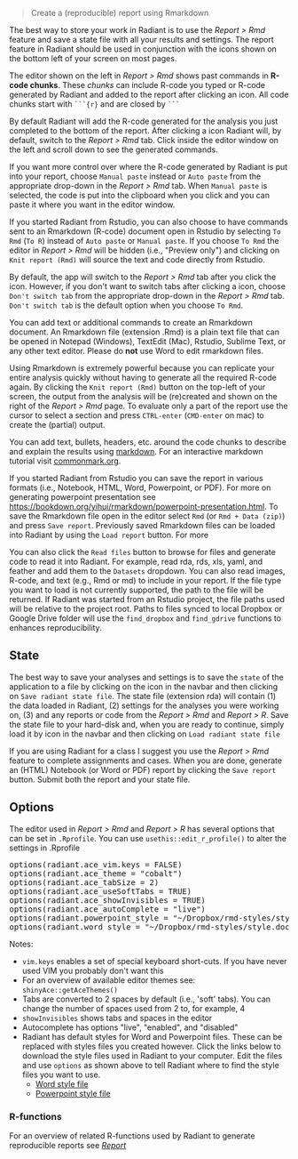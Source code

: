 > Create a (reproducible) report using Rmarkdown

The best way to store your work in Radiant is to use the _Report > Rmd_ feature and save a state file with all your results and settings. The report feature in Radiant should be used in conjunction with the <i title='Report results' class='fa fa-edit'></i> icons shown on the bottom left of your screen on most pages.

The editor shown on the left in _Report > Rmd_ shows past commands in **R-code chunks**. These _chunks_ can include R-code you typed or R-code generated by Radiant and added to the report after clicking an <i title='Report results' class='fa fa-edit'></i> icon. All code chunks start with ```` ```{r} ```` and are closed by ```` ``` ````

By default Radiant will add the R-code generated for the analysis you just completed to the bottom of the report. After clicking a <i title='Report results' class='fa fa-edit'></i> icon Radiant will, by default, switch to the _Report > Rmd_ tab. Click inside the editor window on the left and scroll down to see the generated commands. 

If you want more control over where the R-code generated by Radiant is put into your report, choose `Manual paste` instead or `Auto paste` from the appropriate drop-down in the _Report > Rmd_ tab. When `Manual paste` is selected, the code is put into the clipboard when you click <i title='Report results' class='fa fa-edit'></i> and you can paste it where you want in the editor window.

If you started Radiant from Rstudio, you can also choose to have commands sent to an Rmarkdown (R-code) document open in Rstudio by selecting `To Rmd` (`To R`) instead of `Auto paste` or `Manual paste`. If you choose `To Rmd` the editor in _Report > Rmd_ will be hidden (i.e., "Preview only") and clicking on `Knit report (Rmd)` will source the text and code directly from Rstudio. 

By default, the app will switch to the _Report > Rmd_ tab after you click the <i title='Report results' class='fa fa-edit'></i> icon. However, if you don't want to switch tabs after clicking  a <i title='Report results' class='fa fa-edit'></i> icon, choose `Don't switch tab` from the appropriate drop-down in the _Report > Rmd_ tab. `Don't switch tab` is the default option when you choose `To Rmd`.

You can add text or additional commands to create an Rmarkdown document. An Rmarkdown file (extension .Rmd) is a plain text file that can be opened in Notepad (Windows), TextEdit (Mac), Rstudio, Sublime Text, or any other text editor. Please do **not** use Word to edit rmarkdown files.

Using Rmarkdown is extremely powerful because you can replicate your entire analysis quickly without having to generate all the required R-code again. By clicking the `Knit report (Rmd)` button on the top-left of your screen, the output from the analysis will be (re)created and shown on the right of the _Report > Rmd_ page. To evaluate only a part of the report use the cursor to select a section and press `CTRL-enter` (`CMD-enter` on mac) to create the (partial) output.

You can add text, bullets, headers, etc. around the code chunks to describe and explain the results using <a href="http://rmarkdown.rstudio.com/authoring_pandoc_markdown.html" target="_blank">markdown</a>. For an interactive markdown tutorial visit <a href="http://commonmark.org/help/" target="_blank">commonmark.org</a>.

If you started Radiant from Rstudio you can save the report in various formats (i.e., Notebook, HTML, Word, Powerpoint, or PDF). For  more on generating powerpoint presentation see <a href="https://bookdown.org/yihui/rmarkdown/powerpoint-presentation.html" target="_blank">https://bookdown.org/yihui/rmarkdown/powerpoint-presentation.html</a>. To save the Rmarkdown file open in the editor select `Rmd` (or `Rmd + Data (zip)`) and press `Save report`. Previously saved Rmarkdown files can be loaded into Radiant by using the `Load report` button. For more 

You can also click the `Read files` button to browse for files and generate code to read it into Radiant. For example, read rda, rds, xls, yaml, and feather and add them to the `Datasets` dropdown. You can also read images, R-code, and text (e.g., Rmd or md) to include in your report. If the file type you want to load is not currently supported, the path to the file will be returned. If Radiant was started from an Rstudio project, the file paths used will be relative to the project root. Paths to files synced to local Dropbox or Google Drive folder will use the `find_dropbox` and `find_gdrive` functions to enhances reproducibility.

## State

The best way to save your analyses and settings is to save the `state` of the application to a file by clicking on the <i title='Save' class='fa fa-save'></i> icon in the navbar and then clicking on `Save radiant state file`. The state file (extension rda) will contain (1) the data loaded in Radiant, (2) settings for the analyses you were working on, (3) and any reports or code from the _Report > Rmd_ and _Report > R_. Save the state file to your hard-disk and, when you are ready to continue, simply load it by <i title='Save' class='fa fa-save'></i> icon in the navbar and then clicking on `Load radiant state file`

If you are using Radiant for a class I suggest you use the _Report > Rmd_ feature to complete assignments and cases. When you are done, generate an (HTML) Notebook (or Word or PDF) report by clicking the `Save report` button. Submit both the report and your state file.

## Options

The editor used in _Report > Rmd_ and _Report > R_ has several options that can be set in `.Rprofile`. You can use `usethis::edit_r_profile()` to alter the settings in .Rprofile

<pre>
options(radiant.ace_vim.keys = FALSE)
options(radiant.ace_theme = "cobalt")
options(radiant.ace_tabSize = 2)
options(radiant.ace_useSoftTabs = TRUE)
options(radiant.ace_showInvisibles = TRUE)
options(radiant.ace_autoComplete = "live")
options(radiant.powerpoint_style = "~/Dropbox/rmd-styles/style.potx")
options(radiant.word_style = "~/Dropbox/rmd-styles/style.docx")
</pre>

Notes:

* `vim.keys` enables a set of special keyboard short-cuts. If you have never used VIM you probably don't want this 
* For an overview of available editor themes see: `shinyAce::getAceThemes()`
* Tabs are converted to 2 spaces by default (i.e., 'soft' tabs). You can change the number of spaces used from 2 to, for example, 4
* `showInvisibles` shows tabs and spaces in the editor
* Autocomplete has options "live", "enabled", and "disabled" 
* Radiant has default styles for Word and Powerpoint files. These can be replaced with styles files you created however. Click the links below to download the style files used in Radiant to your computer. Edit the files and use `options` as shown above to tell Radiant where to find the style files you want to use.
    * <a href="https://github.com/radiant-rstats/radiant.data/raw/master/inst/app/www/style.docx" target="_blank">Word style file</a>
    * <a href="https://github.com/radiant-rstats/radiant.data/raw/master/inst/app/www/style.potx" target="_blank">Powerpoint style file</a>

### R-functions

For an overview of related R-functions used by Radiant to generate reproducible reports see <a href = " https://radiant-rstats.github.io/radiant.data/reference/index.html#section-data-report" target="_blank">_Report_</a>